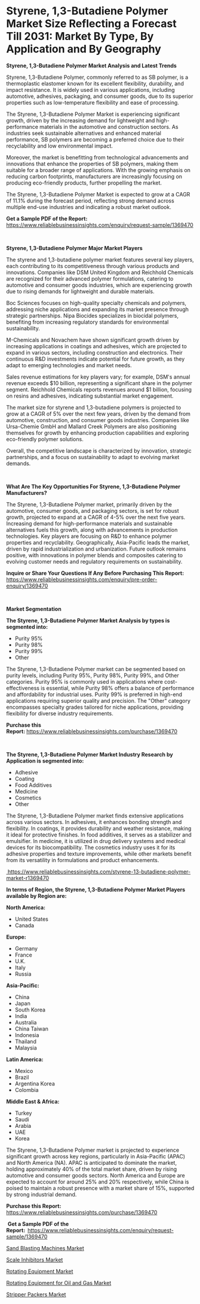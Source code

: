 <p><h1>Styrene, 1,3-Butadiene Polymer Market Size Reflecting a Forecast Till 2031: Market By Type, By Application and By Geography</h1></p><p><strong>Styrene, 1,3-Butadiene Polymer Market Analysis and Latest Trends</strong></p>
<p><p>Styrene, 1,3-Butadiene Polymer, commonly referred to as SB polymer, is a thermoplastic elastomer known for its excellent flexibility, durability, and impact resistance. It is widely used in various applications, including automotive, adhesives, packaging, and consumer goods, due to its superior properties such as low-temperature flexibility and ease of processing.</p><p>The Styrene, 1,3-Butadiene Polymer Market is experiencing significant growth, driven by the increasing demand for lightweight and high-performance materials in the automotive and construction sectors. As industries seek sustainable alternatives and enhanced material performance, SB polymers are becoming a preferred choice due to their recyclability and low environmental impact.</p><p>Moreover, the market is benefitting from technological advancements and innovations that enhance the properties of SB polymers, making them suitable for a broader range of applications. With the growing emphasis on reducing carbon footprints, manufacturers are increasingly focusing on producing eco-friendly products, further propelling the market.</p><p>The Styrene, 1,3-Butadiene Polymer Market is expected to grow at a CAGR of 11.1% during the forecast period, reflecting strong demand across multiple end-use industries and indicating a robust market outlook.</p></p>
<p><strong>Get a Sample PDF of the Report:&nbsp;</strong> <a href="https://www.reliablebusinessinsights.com/enquiry/request-sample/1369470?utm_campaign=113&utm_medium=2&utm_source=Github&utm_content=ia&utm_term=17112024&utm_id=styrene-13-butadiene-polymer">https://www.reliablebusinessinsights.com/enquiry/request-sample/1369470</a></p>
<p>&nbsp;</p>
<p><strong>Styrene, 1,3-Butadiene Polymer Major Market Players</strong></p>
<p><p>The styrene and 1,3-butadiene polymer market features several key players, each contributing to its competitiveness through various products and innovations. Companies like DSM United Kingdom and Reichhold Chemicals are recognized for their advanced polymer formulations, catering to automotive and consumer goods industries, which are experiencing growth due to rising demands for lightweight and durable materials.</p><p>Boc Sciences focuses on high-quality specialty chemicals and polymers, addressing niche applications and expanding its market presence through strategic partnerships. Nipa Biocides specializes in biocidal polymers, benefiting from increasing regulatory standards for environmental sustainability.</p><p>M-Chemicals and Novachem have shown significant growth driven by increasing applications in coatings and adhesives, which are projected to expand in various sectors, including construction and electronics. Their continuous R&D investments indicate potential for future growth, as they adapt to emerging technologies and market needs.</p><p>Sales revenue estimations for key players vary; for example, DSM's annual revenue exceeds $10 billion, representing a significant share in the polymer segment. Reichhold Chemicals reports revenues around $1 billion, focusing on resins and adhesives, indicating substantial market engagement.</p><p>The market size for styrene and 1,3-butadiene polymers is projected to grow at a CAGR of 5% over the next few years, driven by the demand from automotive, construction, and consumer goods industries. Companies like Ursa-Chemie GmbH and Mallard Creek Polymers are also positioning themselves for growth by enhancing production capabilities and exploring eco-friendly polymer solutions.</p><p>Overall, the competitive landscape is characterized by innovation, strategic partnerships, and a focus on sustainability to adapt to evolving market demands.</p></p>
<p>&nbsp;</p>
<p><strong>What Are The Key Opportunities For Styrene, 1,3-Butadiene Polymer Manufacturers?</strong></p>
<p><p>The Styrene, 1,3-Butadiene Polymer market, primarily driven by the automotive, consumer goods, and packaging sectors, is set for robust growth, projected to expand at a CAGR of 4-5% over the next five years. Increasing demand for high-performance materials and sustainable alternatives fuels this growth, along with advancements in production technologies. Key players are focusing on R&D to enhance polymer properties and recyclability. Geographically, Asia-Pacific leads the market, driven by rapid industrialization and urbanization. Future outlook remains positive, with innovations in polymer blends and composites catering to evolving customer needs and regulatory requirements on sustainability.</p></p>
<p><strong>Inquire or Share Your Questions If Any Before Purchasing This Report:</strong> <a href="https://www.reliablebusinessinsights.com/enquiry/pre-order-enquiry/1369470?utm_campaign=113&utm_medium=2&utm_source=Github&utm_content=ia&utm_term=17112024&utm_id=styrene-13-butadiene-polymer">https://www.reliablebusinessinsights.com/enquiry/pre-order-enquiry/1369470</a></p>
<p>&nbsp;</p>
<p><strong>Market Segmentation</strong></p>
<p><strong>The Styrene, 1,3-Butadiene Polymer Market Analysis by types is segmented into:</strong></p>
<p><ul><li>Purity 95%</li><li>Purity 98%</li><li>Purity 99%</li><li>Other</li></ul></p>
<p><p>The Styrene, 1,3-Butadiene Polymer market can be segmented based on purity levels, including Purity 95%, Purity 98%, Purity 99%, and Other categories. Purity 95% is commonly used in applications where cost-effectiveness is essential, while Purity 98% offers a balance of performance and affordability for industrial uses. Purity 99% is preferred in high-end applications requiring superior quality and precision. The "Other" category encompasses specialty grades tailored for niche applications, providing flexibility for diverse industry requirements.</p></p>
<p><strong>Purchase this Report:&nbsp;</strong><a href="https://www.reliablebusinessinsights.com/purchase/1369470?utm_campaign=113&utm_medium=2&utm_source=Github&utm_content=ia&utm_term=17112024&utm_id=styrene-13-butadiene-polymer">https://www.reliablebusinessinsights.com/purchase/1369470</a></p>
<p>&nbsp;</p>
<p><strong>The Styrene, 1,3-Butadiene Polymer Market Industry Research by Application is segmented into:</strong></p>
<p><ul><li>Adhesive</li><li>Coating</li><li>Food Additives</li><li>Medicine</li><li>Cosmetics</li><li>Other</li></ul></p>
<p><p>The Styrene, 1,3-Butadiene Polymer market finds extensive applications across various sectors. In adhesives, it enhances bonding strength and flexibility. In coatings, it provides durability and weather resistance, making it ideal for protective finishes. In food additives, it serves as a stabilizer and emulsifier. In medicine, it is utilized in drug delivery systems and medical devices for its biocompatibility. The cosmetics industry uses it for its adhesive properties and texture improvements, while other markets benefit from its versatility in formulations and product enhancements.</p></p>
<p><a href="https://www.reliablebusinessinsights.com/styrene-13-butadiene-polymer-market-r1369470?utm_campaign=113&utm_medium=2&utm_source=Github&utm_content=ia&utm_term=17112024&utm_id=styrene-13-butadiene-polymer">&nbsp;https://www.reliablebusinessinsights.com/styrene-13-butadiene-polymer-market-r1369470</a></p>
<p><strong>In terms of Region, the Styrene, 1,3-Butadiene Polymer Market Players available by Region are:</strong></p>
<p>
    <p> <strong> North America: </strong>
        <ul>
            <li>United States</li>
            <li>Canada</li>
        </ul>
        </p> 
    <p> <strong> Europe: </strong>
        <ul>
            <li>Germany</li>
            <li>France</li>
            <li>U.K.</li>
            <li>Italy</li>
            <li>Russia</li>
        </ul>
        </p> 
    <p> <strong> Asia-Pacific: </strong>
        <ul>
            <li>China</li>
            <li>Japan</li>
            <li>South Korea</li>
            <li>India</li>
            <li>Australia</li>
            <li>China Taiwan</li>
            <li>Indonesia</li>
            <li>Thailand</li>
            <li>Malaysia</li>
        </ul>
        </p> 
    <p> <strong> Latin America: </strong>
        <ul>
            <li>Mexico</li>
            <li>Brazil</li>
            <li>Argentina Korea</li>
            <li>Colombia</li>
        </ul>
        </p> 
    <p> <strong> Middle East & Africa: </strong>
        <ul>
            <li>Turkey</li>
            <li>Saudi</li>
            <li>Arabia</li>
            <li>UAE</li>
            <li>Korea</li>
        </ul>
    </p>
    </p>
<p><p>The Styrene, 1,3-Butadiene Polymer market is projected to experience significant growth across key regions, particularly in Asia-Pacific (APAC) and North America (NA). APAC is anticipated to dominate the market, holding approximately 40% of the total market share, driven by rising automotive and consumer goods sectors. North America and Europe are expected to account for around 25% and 20% respectively, while China is poised to maintain a robust presence with a market share of 15%, supported by strong industrial demand.</p></p>
<p><strong>Purchase this Report: </strong><a href="https://www.reliablebusinessinsights.com/purchase/1369470?utm_campaign=113&utm_medium=2&utm_source=Github&utm_content=ia&utm_term=17112024&utm_id=styrene-13-butadiene-polymer">https://www.reliablebusinessinsights.com/purchase/1369470</a></p>
<p>&nbsp;<strong>Get a Sample PDF of the Report:&nbsp;&nbsp;</strong><a href="https://www.reliablebusinessinsights.com/enquiry/request-sample/1369470?utm_campaign=113&utm_medium=2&utm_source=Github&utm_content=ia&utm_term=17112024&utm_id=styrene-13-butadiene-polymer">https://www.reliablebusinessinsights.com/enquiry/request-sample/1369470</a></p>
<p><strong></strong></p>
<p><p><a href="https://issuu.com/reportprime-2/docs/sand-blasting-machines-market-size-_3b2df838cd8a3b?utm_campaign=113&utm_medium=2&utm_source=Github&utm_content=ia&utm_term=17112024&utm_id=styrene-13-butadiene-polymer">Sand Blasting Machines Market</a></p><p><a href="https://issuu.com/reportprime-2/docs/scale-inhibitors-market-size-2030.p_8075c1bf50cff4?utm_campaign=113&utm_medium=2&utm_source=Github&utm_content=ia&utm_term=17112024&utm_id=styrene-13-butadiene-polymer">Scale Inhibitors Market</a></p><p><a href="https://www.linkedin.com/pulse/evolution-rotating-equipment-market-key-shifts-from-2024-iwtnc?utm_campaign=113&utm_medium=2&utm_source=Github&utm_content=ia&utm_term=17112024&utm_id=styrene-13-butadiene-polymer">Rotating Equipment Market</a></p><p><a href="https://www.linkedin.com/pulse/charting-future-comprehensive-analysis-global-rotating-e5tdc?utm_campaign=113&utm_medium=2&utm_source=Github&utm_content=ia&utm_term=17112024&utm_id=styrene-13-butadiene-polymer">Rotating Equipment for Oil and Gas Market</a></p><p><a href="https://github.com/LilianFaulkner65/Market-Research-Report-List-1/blob/main/stripper-packers-market.md?utm_campaign=113&utm_medium=2&utm_source=Github&utm_content=ia&utm_term=17112024&utm_id=styrene-13-butadiene-polymer">Stripper Packers Market</a></p></p>